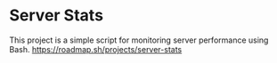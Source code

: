 # Server Stats

This project is a simple script for monitoring server performance using Bash.
https://roadmap.sh/projects/server-stats

